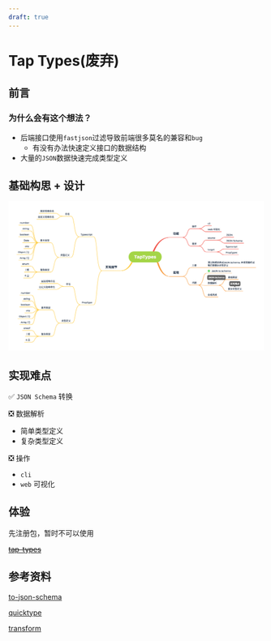```yaml
---
draft: true
---
```


# Tap Types(废弃)

## 前言

### 为什么会有这个想法？

- 后端接口使用`fastjson`过滤导致前端很多莫名的兼容和`bug`
  - 有没有办法快速定义接口的数据结构
- 大量的`JSON`数据快速完成类型定义

## 基础构思 + 设计

![taptypes.png](./images/taptypes.png)

## 实现难点

✅ `JSON Schema` 转换 

❎ 数据解析

- 简单类型定义
- 复杂类型定义

❎ 操作

- `cli`
- `web` 可视化

## 体验

先注册包，暂时不可以使用

~~[tap-types](https://www.npmjs.com/package/tap-types)~~

## 参考资料

[to-json-schema](https://github.com/imcuttle/to-json-schema/blob/master/index.js)

[quicktype](https://github.com/quicktype/quicktype)

[transform](https://github.com/ritz078/transform)



